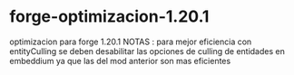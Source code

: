 # forge-optimizacion-1.20.1
optimizacion para forge 1.20.1
NOTAS : 
para mejor eficiencia con entityCulling se deben desabilitar las opciones de culling de entidades en embeddium ya que las del mod anterior son mas eficientes
